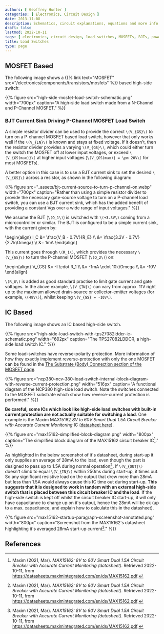 ```yaml
---
authors: [ Geoffrey Hunter ]
categories: [ Electronics, Circuit Design ]
date: 2013-11-08
description: Schematics, circuit explanations, equations and more info on load switches.
draft: false
lastmod: 2022-10-11
tags: [ electronics, circuit design, load switches, MOSFETs, BJTs, power supplies, loads, current sinks, ICs ]
title: Load Switches
type: page
---
```


## MOSFET Based

The following image shows a {{% link text="MOSFET" src="/electronics/components/transistors/mosfets" %}} based high-side switch:

{{% figure src="high-side-mosfet-load-switch-schematic.png" width="700px" caption="A high-side load switch made from a N-Channel and P-Channel MOSFET." %}}

### BJT Current Sink Driving P-Channel MOSFET Load Switch

A simple resistor divider can be used to provide the correct `\(V_{GS}\)` to turn on a P-channel MOSFET based load switch, however that only works well if the `\(V_{IN}\)` is known and stays at fixed voltage. If it doesn't, then the resistor divider provides a varying `\(V_{GS}\)`, which could either turn the switch the MOSFET off at lower input voltages, or exceed `\(V_{GS(max)}\)` at higher input voltages (`\(V_{GS(max)} = \pm 20V\)` for most MOSFETs).

A better option in this case is to use a BJT current sink to set the desired `\(V_{GS}\)` across a resistor, as shown in the following diagram:

{{% figure src="_assets/bjt-current-source-to-turn-p-channel-on.webp" width="700px" caption="Rather than using a simple resistor divider to provide the necessary gate-source voltage to turn on a P-channel load switch, you can use a BJT current sink, which has the added benefit of providing a constant Vgs over a wide range of input voltages." %}}

We assume the BJT (`\(Q_1\)`) is switched with `\(+3.3V\)` coming from a microcontroller or similar. The BJT is configured to be a simple current sink, with the current given by:

<p>\begin{align}
I_C &= \frac{V_B - 0.7V}{R_E} \\
    &= \frac{3.3V - 0.7V}{2.7k\Omega} \\
    &= 1mA
\end{align}</p>

This current goes through `\(R_1\)`, which provides the necessary `\(V_{GS}\)` to turn the P-channel MOSFET (`\(Q_2\)`) on:

<p>\begin{align}
V_{GS}  &= -I \cdot R_1 \\
        &= -1mA \cdot 10k\Omega \\
        &= -10V
\end{align}</p>

`\(R_G\)` is added as good standard practise to limit gate current and gate voltages. In the above example, `\(V_{IN}\)` can vary from approx. 11V right up to the maximum allowed drain-source or collector-emitter voltages (for example, `\(48V\)`), whilst keeping `\(V_{GS} = -10V\)`.

## IC Based

The following image shows an IC based high-side switch.

{{% figure src="high-side-load-switch-with-tps27082lddcr-ic-schematic.png" width="692px" caption="The TPS27082LDDCR, a high-side load switch IC."  %}}

Some load-switches have reverse-polarity protection. More information of how they exactly implement reverse-protection with only the one MOSFET can be found in the [The Substrate (Body) Connection section of the MOSFET page](/electronics/components/transistors/mosfets/#the-substrate-body-connection).

{{% figure src="ncp380-ncv-380-load-switch-internal-block-diagram-with-reverse-current-protection.png" width="516px" caption="A functional diagram of the NCP380 high-side load switch. Note the switches connected to the MOSFET substrate which show how reverse-current protection is performed."  %}}

**Be careful, some ICs which look like high-side load switches with built-in current protection are not actually suitable for switching a load**. One example is the Maxim MAX15162 _8V to 60V Smart Dual 1.5A Circuit Breaker with Accurate Current Monitoring_ IC ([datasheet here](https://datasheets.maximintegrated.com/en/ds/MAX15162.pdf)).

{{% figure src="max15162-simplified-block-diagram.png" width="800px" caption="The simplified block diagram of the MAX15162 circuit breaker IC[^bib-maxim-max15162-ds]." %}}

As highlighted in the below screenshot of it's datasheet, during start-up it only supplies an average of 28mA to the load, even though the part is designed to pass up to 1.5A during normal operation[^bib-maxim-max15162-ds]. If `\(V_{OUT}\)` doesn't climb to equal `\(V_{IN}\)` within 250ms during start-up, it times out. So any significant resistive load on the output that drew more than 28mA but less than 1.5A would always cause this IC time out during start-up. **This suggests that it is designed to work in tandem with an external high-side switch that is placed between this circuit breaker IC and the load**. If the high-side switch is kept off whilst the circuit breaker IC start-up, it will only have capacitance to charge up on it's output, hence the 28mA will be ok (up to a max. capacitance, and explain how to calculate this in the datasheet).

{{% figure src="max15162-startup-paragraph-screenshot-annotated.png" width="800px" caption="Screenshot from the MAX15162's datasheet highlighting it's averaged 28mA start-up current[^bib-maxim-max15162-ds]." %}}

## References

[^bib-maxim-max15162-ds]: Maxim (2021, Mar). _MAX15162: 8V to 60V Smart Dual 1.5A Circuit Breaker with Accurate Current Monitoring (datasheet)_. Retrieved 2022-10-11, from https://datasheets.maximintegrated.com/en/ds/MAX15162.pdf.
